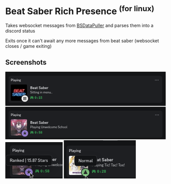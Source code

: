 # Beat Saber Rich Presence <sup>(for linux)</sup>

Takes websocket messages from [BSDataPuller](https://github.com/ReadieFur/BSDataPuller) and parses them into a discord status

Exits once it can't await any more messages from beat saber (websocket closes / game exiting)

## Screenshots
![inmenu](https://raw.githubusercontent.com/Doloro1978/BSRichPresence/c232f324f55997ca90e248171aba972d091c79a4/Assets/ReadMe/image_2025-04-20_08-03-56.png)
![ingame_ranked](https://github.com/Doloro1978/BSRichPresence/blob/c232f324f55997ca90e248171aba972d091c79a4/Assets/ReadMe/image_2025-04-20_08-04-15.png?raw=true)
![ingame_ranked_zoomin](https://github.com/Doloro1978/BSRichPresence/blob/c232f324f55997ca90e248171aba972d091c79a4/Assets/ReadMe/image_2025-04-20_08-04-25.png?raw=true)
![ingame_normal_zoomin](https://github.com/Doloro1978/BSRichPresence/blob/c232f324f55997ca90e248171aba972d091c79a4/Assets/ReadMe/image_2025-04-20_08-05-36.png?raw=true)
